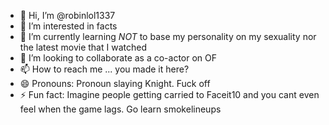 - 👋 Hi, I’m @robinlol1337
- 👀 I’m interested in facts
- 🌱 I’m currently learning _NOT_ to base my personality on my sexuality nor the latest movie that I watched
- 💞️ I’m looking to collaborate as a co-actor on OF
- 📫 How to reach me ... you made it here?
- 😄 Pronouns: Pronoun slaying Knight. Fuck off 
- ⚡ Fun fact: Imagine people getting carried to Faceit10 and you cant even feel when the game lags. Go learn smokelineups

<!---
robinlol1337/robinlol1337 is a ✨ special ✨ repository because its `README.md` (this file) appears on your GitHub profile.
You can click the Preview link to take a look at your changes.
--->
